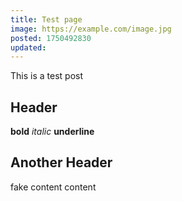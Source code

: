 ```yaml
---
title: Test page
image: https://example.com/image.jpg
posted: 1750492830
updated:
---
```


This is a test post

## Header
**bold**
*italic*
__underline__
## Another Header
fake content
content
